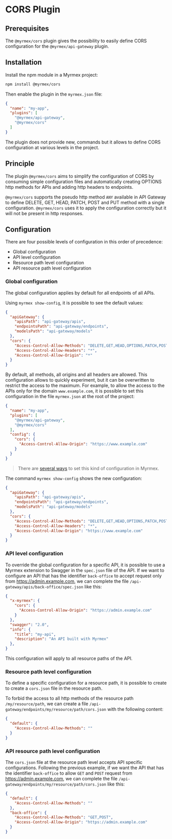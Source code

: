 # CORS Plugin

## Prerequisites

The `@myrmex/cors` plugin gives the possibility to easily define CORS configuration for the `@myrmex/api-gateway` plugin.

## Installation

Install the npm module in a Myrmex project:

```bash
npm install @myrmex/cors
```

Then enable the plugin in the `myrmex.json` file:

```json
{
  "name": "my-app",
  "plugins": [
    "@myrmex/api-gateway",
    "@myrmex/cors"
  ]
}
```

The plugin does not provide new, commands but it allows to define CORS configuration at various levels in the project.

## Principle

The plugin `@myrmex/cors` aims to simplify the configuration of CORS by consuming simple configuration files and
automatically creating OPTIONS http methods for APIs and adding http headers to endpoints.

`@myrmex/cors` supports the pseudo http method `ANY` available in API Gateway to define DELETE, GET, HEAD, PATCH, POST and PUT
method with a single configuration. `@myrmex/cors` uses it to apply the configuration correctly but it will not be present in
http responses.

## Configuration

There are four possible levels of configuration in this order of precedence:

*   Global configuration
*   API level configuration
*   Resource path level configuration
*   API resource path level configuration

### Global configuration

The global configuration applies by default for all endpoints of all APIs.

Using `myrmex show-config`, it is possible to see the default values:

```json
{
  "apiGateway": {
    "apisPath": "api-gateway/apis",
    "endpointsPath": "api-gateway/endpoints",
    "modelsPath": "api-gateway/models"
  },
  "cors": {
    "Access-Control-Allow-Methods": "DELETE,GET,HEAD,OPTIONS,PATCH,POST,PUT,ANY",
    "Access-Control-Allow-Headers": "*",
    "Access-Control-Allow-Origin": "*"
  }
}
```

By default, all methods, all origins and all headers are allowed. This configuration allows to quickly experiment, but it
can be overwritten to restrict the access to the maximum. For example, to allow the access to the APIs only for the domain
`www.example.com`, it is possible to set this configuration in the file `myrmex.json` at the root of the project:

```json
{
  "name": "my-app",
  "plugins": [
    "@myrmex/api-gateway",
    "@myrmex/cors"
  ],
  "config": {
    "cors": {
      "Access-Control-Allow-Origin": "https://www.example.com"
    }
  }
}
```

> There are [several ways](/manual/installation/getting-started.html#project-configuration) to set this kind of configuration
in Myrmex.

The command `myrmex show-config` shows the new configuration:

```json
{
  "apiGateway": {
    "apisPath": "api-gateway/apis",
    "endpointsPath": "api-gateway/endpoints",
    "modelsPath": "api-gateway/models"
  },
  "cors": {
    "Access-Control-Allow-Methods": "DELETE,GET,HEAD,OPTIONS,PATCH,POST,PUT,ANY",
    "Access-Control-Allow-Headers": "*",
    "Access-Control-Allow-Origin": "https://www.example.com"
  }
}
```

### API level configuration

To override the global configuration for a specific API, it is possible to use a Myrmex extension to Swagger in the
`spec.json` file of the API. If we want to configure an API that has the identifier `back-office` to accept request only from
https://admin.example.com, we can complete the file `/api-gateway/apis/back-office/spec.json` like this:

```json
{
  "x-myrmex": {
    "cors": {
      "Access-Control-Allow-Origin": "https://admin.example.com"
    }
  },
  "swagger": "2.0",
  "info": {
    "title": "my-api",
    "description": "An API built with Myrmex"
  },
}
```

This configuration will apply to all resource paths of the API.

### Resource path level configuration

To define a specific configuration for a resource path, it is possible to create to create a `cors.json` file in the resource
path.

To forbid the access to all http methods of the resource path `/my/resource/path`, we can create a file
`/api-gateway/endpoints/my/resource/path/cors.json` with the following content:

```json
{
  "default": {
    "Access-Control-Allow-Methods": ""
  }
}
```

### API resource path level configuration

The `cors.json` file at the resource path level accepts API specific configurations. Following the previous example, if we
want the API that has the identifier `back-office` to allow `GET` and `POST` request from https://admin.example.com, we can
complete the file `/api-gateway/endpoints/my/resource/path/cors.json` like this:

```json
{
  "default": {
    "Access-Control-Allow-Methods": ""
  },
  "back-office": {
    "Access-Control-Allow-Methods": "GET,POST",
    "Access-Control-Allow-Origin": "https://admin.example.com"
  }
}
```
